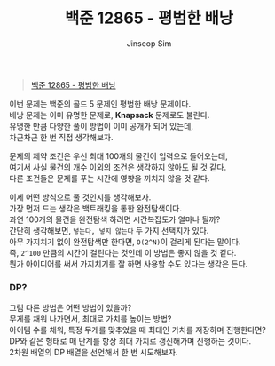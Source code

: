 ﻿---
layout: post
title: "백준 12865 - 평범한 배낭"
categories: Baekjoon
tags: [cpp]
author:
  - Jinseop Sim
---
> [백준 12865 - 평범한 배낭](https://www.acmicpc.net/problem/12865)

이번 문제는 백준의 골드 5 문제인 평범한 배낭 문제이다.  
배낭 문제는 이미 유명한 문제로, __Knapsack__ 문제로도 불린다.  
유명한 만큼 다양한 풀이 방법이 이미 공개가 되어 있는데,  
차근차근 한 번 직접 생각해보자.  

문제의 제약 조건은 우선 최대 100개의 물건이 입력으로 들어오는데,  
여기서 사실 물건의 개수 이외의 조건은 생각하지 않아도 될 것 같다.  
다른 조건들은 문제를 푸는 시간에 영향을 끼치지 않을 것 같다.  

이제 어떤 방식으로 풀 것인지를 생각해보자.  
가장 먼저 드는 생각은 백트래킹을 통한 완전탐색이다.  
과연 100개의 물건을 완전탐색 하려면 시간복잡도가 얼마나 될까?  
간단히 생각해보면, ```넣는다, 넣지 않는다``` 두 가지 선택지가 있다.  
아무 가지치기 없이 완전탐색만 한다면, ```O(2^N)```이 걸리게 된다는 말이다.  
즉, ```2^100``` 만큼의 시간이 걸린다는 것인데 이 방법은 좋지 않을 것 같다.  
뭔가 아이디어를 써서 가지치기를 잘 하면 사용할 수도 있다는 생각은 든다.  

### DP?
그럼 다른 방법은 어떤 방법이 있을까?  
무게를 채워 나가면서, 최대로 가치를 높이는 방법?  
아이템 수를 채워, 특정 무게를 맞추었을 때 최대인 가치를 저장하며 진행한다면?  
DP와 같은 형태로 매 단계를 항상 최대 가치로 갱신해가며 진행하는 것이다.  
2차원 배열의 DP 배열을 선언해서 한 번 시도해보자.

